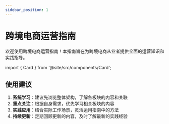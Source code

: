 ```yaml
---
sidebar_position: 1
---
```


# 跨境电商运营指南

欢迎使用跨境电商运营指南！本指南旨在为跨境电商从业者提供全面的运营知识和实践指导。

import { Card } from '@site/src/components/Card';

<div className="row">
  <div className="col col--4">
    <Card
      title="核心业务"
      description="包含产品开发、营销推广、订单履约等核心业务流程的详细指南，帮助你快速掌握跨境电商运营的关键环节。"
      to="/docs/category/核心业务"
    />
  </div>
  <div className="col col--4">
    <Card
      title="供应链管理"
      description="从供应商管理、采购管理到仓储物流，全面的供应链管理体系，助你打造高效的跨境电商供应链。"
      to="/docs/category/供应链管理"
    />
  </div>
  <div className="col col--4">
    <Card
      title="运营支持"
      description="客户服务、售后支持、数据分析等运营支持体系的建设指南，让你的跨境电商业务运转更加顺畅。"
      to="/docs/category/运营支持"
    />
  </div>
</div>

<div className="row">
  <div className="col col--4">
    <Card
      title="基础支撑"
      description="IT系统、财务管理、人力资源等基础支撑体系的搭建方案，为你的跨境电商业务奠定坚实基础。"
      to="/docs/category/基础支撑"
    />
  </div>
  <div className="col col--4">
    <Card
      title="合规风控"
      description="平台规则、法律法规、风险控制等合规管理指南，帮助你的业务在合规的框架下健康发展。"
      to="/docs/category/合规风控"
    />
  </div>
  <div className="col col--4">
    <Card
      title="资源对接"
      description="供应商、服务商、平台资源等对接指南，助你快速找到合适的合作伙伴，加速业务发展。"
      to="/docs/category/资源对接"
    />
  </div>
</div>

## 使用建议

1. **系统学习**：建议先浏览整体架构，了解各板块的内容和关联
2. **重点关注**：根据自身需求，优先学习相关板块的内容
3. **实践应用**：结合实际工作场景，灵活运用指南中的方法
4. **持续更新**：定期回顾更新的内容，及时了解最新的实践经验
